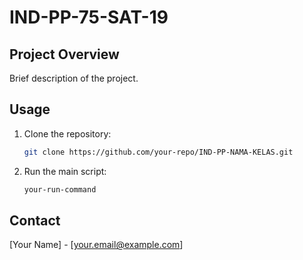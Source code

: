 # IND-PP-75-SAT-19
## Project Overview

Brief description of the project.

## Usage

1. Clone the repository:
   ```bash
   git clone https://github.com/your-repo/IND-PP-NAMA-KELAS.git
   ```
2. Run the main script:
   ```bash
   your-run-command
   ```

## Contact

[Your Name] - [[your.email@example.com](mailto\:your.email@example.com)]

